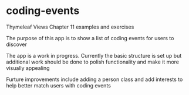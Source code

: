# coding-events
Thymeleaf Views Chapter 11 examples and exercises

The purpose of this app is to show a list of coding events for users to discover

The app is a work in progress. Currently the basic structure is set up but additional work should be done to polish functionality and make it more visually appealing

Furture improvements include adding a person class and add interests to help better match users with coding events
